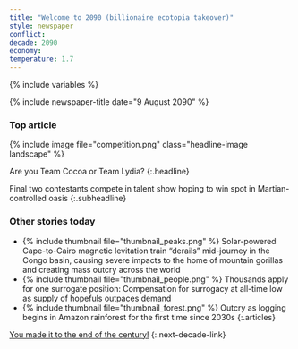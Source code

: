 ```yaml
---
title: "Welcome to 2090 (billionaire ecotopia takeover)"
style: newspaper
conflict: 
decade: 2090
economy: 
temperature: 1.7
---
```


{% include variables %}

{% include newspaper-title date="9 August 2090" %}

### Top article

{% include image file="competition.png" class="headline-image landscape" %}

Are you Team Cocoa or Team Lydia? 
{:.headline}

Final two contestants compete in talent show hoping to win spot in Martian-controlled oasis
{:.subheadline}

### Other stories today

- {% include thumbnail file="thumbnail_peaks.png" %} Solar-powered Cape-to-Cairo magnetic levitation train “derails” mid-journey in the Congo basin, causing severe impacts to the home of mountain gorillas and creating mass outcry across the world
- {% include thumbnail file="thumbnail_people.png" %} Thousands apply for one surrogate position: Compensation for surrogacy at all-time low as supply of hopefuls outpaces demand
- {% include thumbnail file="thumbnail_forest.png" %} Outcry as logging begins in Amazon rainforest for the first time since 2030s
{:.articles}

[You made it to the end of the century!](ending_2100-billionaire-ecotopia.html)
{:.next-decade-link}
